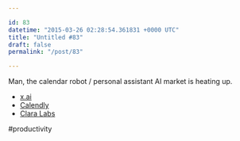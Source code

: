 ```yaml
---

id: 83
datetime: "2015-03-26 02:28:54.361831 +0000 UTC"
title: "Untitled #83"
draft: false
permalink: "/post/83"

---
```


Man, the calendar robot / personal assistant AI market is heating up.

 * [x.ai](https://x.ai/)
 * [Calendly](https://calendly.com/)
 * [Clara Labs](https://claralabs.com/)

#productivity
